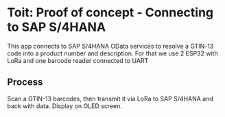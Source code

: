 # Toit: Proof of concept - Connecting to SAP S/4HANA
This app connects to SAP S/4HANA OData services to resolve a GTIN-13 code into a product number and description.
For that we use 2 ESP32 with LoRa and one barcode reader connected to UART

## Process
Scan a GTIN-13 barcodes, then transmit it via LoRa to SAP S/4HANA and back with data. Display on OLED screen.
